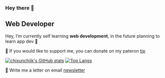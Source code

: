 ### Hey there 👋
## Web Developer

Hey, I’m currently self learning **web development**, in the future planning to learn app dev 	🤗

💖 If you would like to support me, you can donate on my pateron [tip](https://www.patreon.com/AneliaWagner)

[![chixunchiik's GitHub stats](https://github-readme-stats.vercel.app/api?username=chixunchiik&show_icons=true&theme=tokyonight)](https://github.com/anuraghazra/github-readme-stats)
[![Top Langs](https://github-readme-stats.vercel.app/api/top-langs/?username=chixunchiik&show_icons=true&theme=tokyonight)](https://github.com/anuraghazra/github-readme-stats)

💌 Write me a letter on email [newsletter](mailto:workwagner.a@gmail.com)

<!---
chixunchiik/chixunchiik is a ✨ special ✨ repository because its `README.md` (this file) appears on your GitHub profile.
You can click the Preview link to take a look at your changes.
--->
